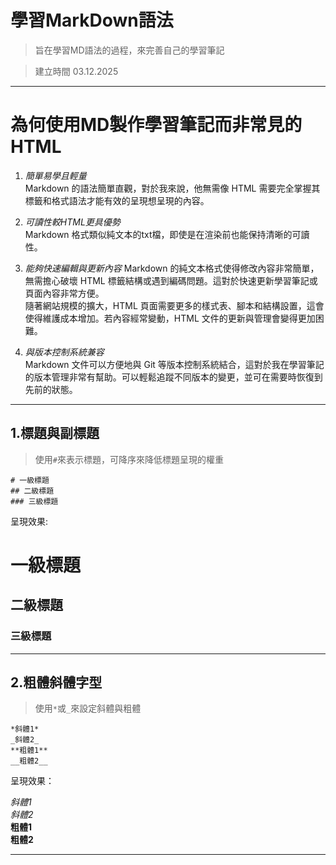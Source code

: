 # 學習MarkDown語法  
  
> 旨在學習MD語法的過程，來完善自己的學習筆記  
  
> 建立時間 03.12.2025  
  
---
# 為何使用MD製作學習筆記而非常見的HTML  
  
1. *簡單易學且輕量*  
  Markdown 的語法簡單直觀，對於我來說，他無需像 HTML 需要完全掌握其標籤和格式語法才能有效的呈現想呈現的內容。  
  
2. *可讀性較HTML更具優勢*  
  Markdown 格式類似純文本的txt檔，即使是在渲染前也能保持清晰的可讀性。  

3. *能夠快速編輯與更新內容*
  Markdown 的純文本格式使得修改內容非常簡單，無需擔心破壞 HTML 標籤結構或遇到編碼問題。這對於快速更新學習筆記或頁面內容非常方便。  
  隨著網站規模的擴大，HTML 頁面需要更多的樣式表、腳本和結構設置，這會使得維護成本增加。若內容經常變動，HTML 文件的更新與管理會變得更加困難。

4. *與版本控制系統兼容*  
	Markdown 文件可以方便地與 Git 等版本控制系統結合，這對於我在學習筆記的版本管理非常有幫助。可以輕鬆追蹤不同版本的變更，並可在需要時恢復到先前的狀態。
  
---
  
## 1.標題與副標題  
> 使用`#`來表示標題，可降序來降低標題呈現的權重  
  
	# 一級標題  
	## 二級標題  
	### 三級標題  
  
呈現效果: 

# 一級標題  
## 二級標題  
### 三級標題  
  
---  
  
## 2.粗體斜體字型  
> 使用`*`或`_`來設定斜體與粗體  
  
	*斜體1*
	_斜體2_
	**粗體1**
	__粗體2__
  
呈現效果：  
  
 *斜體1*  
 _斜體2_  
 **粗體1**  
 __粗體2__  
  
---  
  






  